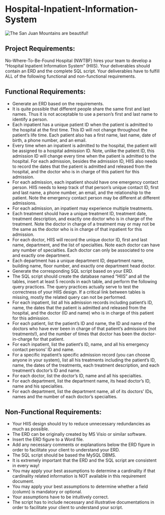 # Hospital-Inpatient-Information-System

![The San Juan Mountains are beautiful!](./images/Analysis.png "San Juan Mountains")

## Project Requirements:

No-Where-To-Be-Found Hospital (NWTBF) hires your team to develop a “Hospital Inpatient Information System” (HIIS). Your deliverables should contain an ERD and the complete SQL script. Your deliverables have to fulfill ALL of the following functional and non-functional requirements. 

## Functional Requirements: 

*	Generate an ERD based on the requirements. 
*	It is quite possible that different people share the same first and last names. Thus it is not acceptable to use a person’s first   and last name to identify a person. 
*	Each inpatient has a unique patient ID when the patient is admitted to the hospital at the first time. This ID will not change throughout the patient’s life time. Each patient also has a first name, last name, date of birth, a phone number, and an email. 
*	Every time when an inpatient is admitted to the hospital, the patient will be assigned to a hospital admission ID. Note, unlike the patient ID, this admission ID will change every time when the patient is admitted to the hospital. For each admission, besides the admission ID, HIIS also needs to record the dates that the patient is admitted and released from the hospital, and the doctor who is in charge of this patient for this admission. 
*	For each admission, each inpatient should have one emergency contact person. HIIS needs to keep track of that person’s unique contact ID, first and last name, a phone number, an email, and the relationship to the patient. Note the emergency contact person may be different at different admissions. 
*	For each admission, an inpatient may experience multiple treatments. 
*	Each treatment should have a unique treatment ID, treatment date, treatment description, and exactly one doctor who is in charge of the treatment. Note the doctor in charge of a treatment may or may not be the same as the doctor who is in charge of that inpatient for this admission. 
*	For each doctor, HIIS will record the unique doctor ID, first and last name, department, and the list of specialties. Note each doctor can have any number of specialties. Each doctor can only be associated to one and exactly one department. 
*	Each department has a unique department ID, department name, building name, floor number, and exactly one department head doctor. 
*	Generate the corresponding SQL script based on your ERD. 
*	The SQL script should create the database named “HIIS” and all the tables, insert at least 5 records in each table, and perform the following query practices. The query practices actually serve to test the correctness of your HIIS design. If a critical link between tables is missing, mostly the related query can not be performed. 
*	For each inpatient, list all his admission records including patient’s ID, name, the dates that the patient is admitted and released from the hospital, and the doctor (ID and name) who is in charge of this patient for this admission.
*	For each patient, list the patient’s ID and name, the ID and name of the doctors who have ever been in charge of that patient’s admissions (not treatments!), and the number of times that doctor has been the doctor-in-charge for that patient. 
*	For each inpatient, list the patient’s ID, name, and all his emergency contact persons’ ID and name. 
*	For a specific inpatient’s specific admission record (you can choose anyone in your system), list all his treatments including the patient’s ID, name, the dates of the treatments, each treatment description, and each treatment’s doctor’s ID and name.
*	For each doctor, list the doctor’s ID, name and all his specialties. 
*	For each department, list the department name, its head doctor’s ID, name and his specialties. 
*	For each department, list the department name, all of its doctors’ IDs, names and the number of each doctor’s specialties. 

## Non-Functional Requirements: 

*	Your HIIS design should try to reduce unnecessary redundancies as much as possible. 
*	The ERD can be originally created by MS Visio or similar software.
*	Insert the ERD figure to a Word file. 
*	Add any necessary comments or explanations below the ERD figure in order to facilitate your client to understand your ERD.
*	The SQL script should be based the MySQL DBMS. 
*	It is extremely important that the ERD and the SQL script are consistent in every way! 
*	You may apply your best assumptions to determine a cardinality if that cardinality related information is NOT available in this     requirement document. 
*	You may apply your best assumptions to determine whether a field (column) is mandatory or optional. 
*	Your assumptions have to be intuitively correct. 
*	The script has to include necessary and illustrative documentations in order to facilitate your client to understand your script.
